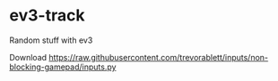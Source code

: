 # ev3-track
Random stuff with ev3

Download https://raw.githubusercontent.com/trevorablett/inputs/non-blocking-gamepad/inputs.py